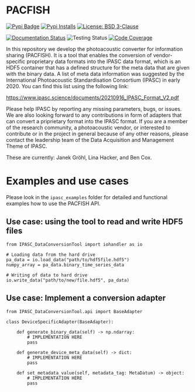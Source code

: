 # PACFISH

[![Pypi Badge](https://img.shields.io/pypi/v/pacfish)](https://pypi.org/project/pacfish/)
[![Pypi Installs](https://img.shields.io/pypi/dw/pacfish?label=pypi%20installs)](https://pypistats.org/packages/pacfish)
[![License: BSD 3-Clause](https://img.shields.io/badge/license-BSD%203--Clause-blue)](https://github.com/IPASC/PACFISH/blob/main/LICENSES/BSD%203-Clause)

[![Documentation Status](https://readthedocs.org/projects/pacfish/badge/?version=latest)](https://pacfish.readthedocs.io/en/latest/)
![Testing Status](https://github.com/IPASC/PACFISH/actions/workflows/continuous-integration-testing.yml/badge.svg)
[![Code Coverage](https://codecov.io/gh/IPASC/PACFISH/branch/main/graph/badge.svg)](https://app.codecov.io/gh/IPASC/PACFISH)

In this repository we develop the photoacoustic converter for information sharing (PACFISH).
It is a tool that enables the conversion of vendor-specific
proprietary data formats into the IPASC data format,
 which is an HDF5 container that has a defined 
structure for the meta data that are given with the binary data.
A list of meta data information was suggested by the International 
Photoacoustic Standardisation Consortium (IPASC) 
in early 2020. You can find this list using the following link:

https://www.ipasc.science/documents/20210916_IPASC_Format_V2.pdf

Please help IPASC by reporting any missing parameters, bugs, or issues.
We are also looking forward to any contributions in form of adapters that 
can convert a priprietary format into the IPASC format.
If you are a member of the research community, a photoacoustic vendor, or
interested to contribute or in the project in general because of any other
reasons, please contact the leadership team of the Data Acquisition and
Management Theme of IPASC. 

These are currently: Janek Gröhl, Lina Hacker, and Ben Cox.

# Examples and use cases

Please look in the `ipasc_examples` folder for
detailed and functional examples how to use the 
PACFISH API.

## Use case: using the tool to read and write HDF5 files

    from IPASC_DataConversionTool import iohandler as io

    # Loading data from the hard drive
    pa_data = io.load_data("path/to/hdf5file.hdf5")
    numpy_array = pa_data.binary_time_series_data

    # Writing of data to hard drive
    io.write_data("path/to/new/file.hdf5", pa_data)

## Use case: Implement a conversion adapter

    from IPASC_DataConversionTool.api import BaseAdapter

    class DeviceSpecificAdapter(BaseAdapter):

        def generate_binary_data(self) -> np.ndarray:
            # IMPLEMENTATION HERE
            pass

        def generate_device_meta_data(self) -> dict:
            # IMPLEMENTATION HERE
            pass

        def set_metadata_value(self, metadata_tag: MetaDatum) -> object:
            # IMPLEMENTATION HERE
            pass
